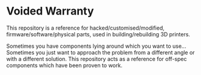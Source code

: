 # Voided Warranty
 This repository is a reference for hacked/customised/modified, firmware/software/physical parts, used in building/rebuilding 3D printers.
 
 Sometimes you have components lying around which you want to use... Sometimes you just want to approach the problem from a different angle or with a different solution. This repository acts as a reference for off-spec components which have been proven to work.
